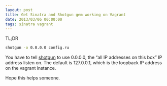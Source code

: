 ```yaml
---
layout: post
title: Get Sinatra and Shotgun gem working on Vagrant
date: 2013/03/06 00:00:00
tags: sinatra vagrant
---
```


TL;DR

```bash
shotgun -o 0.0.0.0 config.ru
```

You have to tell [shotgun][1] to use 0.0.0.0, the “all IP addresses on this box” IP address listen on. The default is 127.0.0.1, which is the loopback IP address on the vagrant instance.

Hope this helps someone.

   [1]: https://github.com/rtomayko/shotgun/blob/master/bin/shotgun#L46
  
